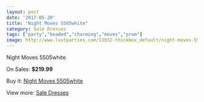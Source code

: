 ```yaml
---
layout: post
date: '2017-05-20'
title: "Night Moves 5505white"
category: Sale Dresses
tags: ["party","beaded","charming","moves","prom"]
image: http://www.lustparties.com/13032-thickbox_default/night-moves-5505white.jpg
---
```

Night Moves 5505white

On Sales: **$219.99**
<a href="https://www.lustparties.com/en/sale-dresses/4954-night-moves-5505white.html"><amp-img layout="responsive" width="600" height="600" src="//www.lustparties.com/13032-thickbox_default/night-moves-5505white.jpg" alt="Night Moves 5505white 0" /></a>
<a href="https://www.lustparties.com/en/sale-dresses/4954-night-moves-5505white.html"><amp-img layout="responsive" width="600" height="600" src="//www.lustparties.com/13034-thickbox_default/night-moves-5505white.jpg" alt="Night Moves 5505white 1" /></a>
<a href="https://www.lustparties.com/en/sale-dresses/4954-night-moves-5505white.html"><amp-img layout="responsive" width="600" height="600" src="//www.lustparties.com/13033-thickbox_default/night-moves-5505white.jpg" alt="Night Moves 5505white 2" /></a>

Buy it: [Night Moves 5505white](https://www.lustparties.com/en/sale-dresses/4954-night-moves-5505white.html "Night Moves 5505white")

View more: [Sale Dresses](https://www.lustparties.com/en/30-sale-dresses "Sale Dresses")